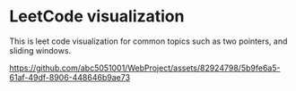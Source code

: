 # LeetCode visualization

This is leet code visualization for common topics such as two pointers, and sliding windows.



https://github.com/abc5051001/WebProject/assets/82924798/5b9fe6a5-61af-49df-8906-448646b9ae73

